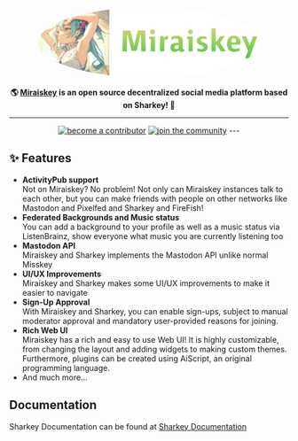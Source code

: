 <div align="center">
<a href="https://github.com/FREELYNEXT/miraiskey.git">
	<img src="/packages/frontend/assets/miraiskey.png" alt="Miraiskey logo" style="border-radius:50%" width="400"/>
</a>

**🌎 **[Miraiskey](https://github.com/FREELYNEXT/miraiskey.git)** is an open source decentralized social media platform based on Sharkey! 🚀**

---
<a href="./CONTRIBUTING.md">
		<img src="https://custom-icon-badges.herokuapp.com/badge/become_a-contributor-A371F7?logoColor=A371F7&style=for-the-badge&logo=git-merge&labelColor=363B40" alt="become a contributor"/></a>

<a href="https://discord.gg/2F2kvu9Nmg">
		<img src="https://custom-icon-badges.herokuapp.com/badge/join_the-community-5865F2?logoColor=5865F2&style=for-the-badge&logo=discord&labelColor=363B40" alt="join the community"/></a>
---

</div>

<div>


## ✨ Features
- **ActivityPub support**\
Not on Miraiskey? No problem! Not only can Miraiskey instances talk to each other, but you can make friends with people on other networks like Mastodon and Pixelfed and Sharkey and FireFish!
- **Federated Backgrounds and Music status**\
You can add a background to your profile as well as a music status via ListenBrainz, show everyone what music you are currently listening too
- **Mastodon API**\
Miraiskey and Sharkey implements the Mastodon API unlike normal Misskey
- **UI/UX Improvements**\
Miraiskey and Sharkey makes some UI/UX improvements to make it easier to navigate
- **Sign-Up Approval**\
With Miraiskey and Sharkey, you can enable sign-ups, subject to manual moderator approval and mandatory user-provided reasons for joining.
- **Rich Web UI**\
	Miraiskey has a rich and easy to use Web UI!
	It is highly customizable, from changing the layout and adding widgets to making custom themes.
	Furthermore, plugins can be created using AiScript, an original programming language.
- And much more...

</div>

<div style="clear: both;"></div>

## Documentation

Sharkey Documentation can be found at [Sharkey Documentation](https://docs.joinsharkey.org/docs/install/fresh/)
